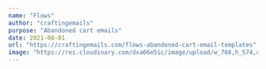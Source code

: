 ```yaml
---
name: "Flows"
author: "craftingemails"
purpose: "Abandoned cart emails"
date: 2021-08-01
url: "https://craftingemails.com/flows-abandoned-cart-email-templates"
image: "https://res.cloudinary.com/dxa66e5ic/image/upload/w_768,h_574,c_thumb,f_auto,q_auto:best/dpr_1.0/v1635689244/website/products/thumbnails/flows-abandoned-cart-thumbnails.jpg"
---
```

